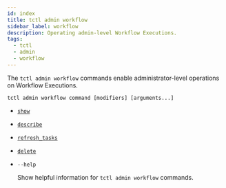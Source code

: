 ```yaml
---
id: index
title: tctl admin workflow
sidebar_label: workflow
description: Operating admin-level Workflow Executions.
tags:
  - tctl
  - admin
  - workflow
---
```


The `tctl admin workflow` commands enable administrator-level operations on Workflow Executions.

`tctl admin workflow command [modifiers] [arguments...]`

- [`show`](/tctl-v1/admin/workflow/show)

- [`describe`](/tctl-v1/admin/workflow/describe)

- [`refresh_tasks`](/tctl-v1/admin/workflow/refresh_tasks)

- [`delete`](/tctl-v1/admin/workflow/delete)

- `--help`

  Show helpful information for `tctl admin workflow` commands.
